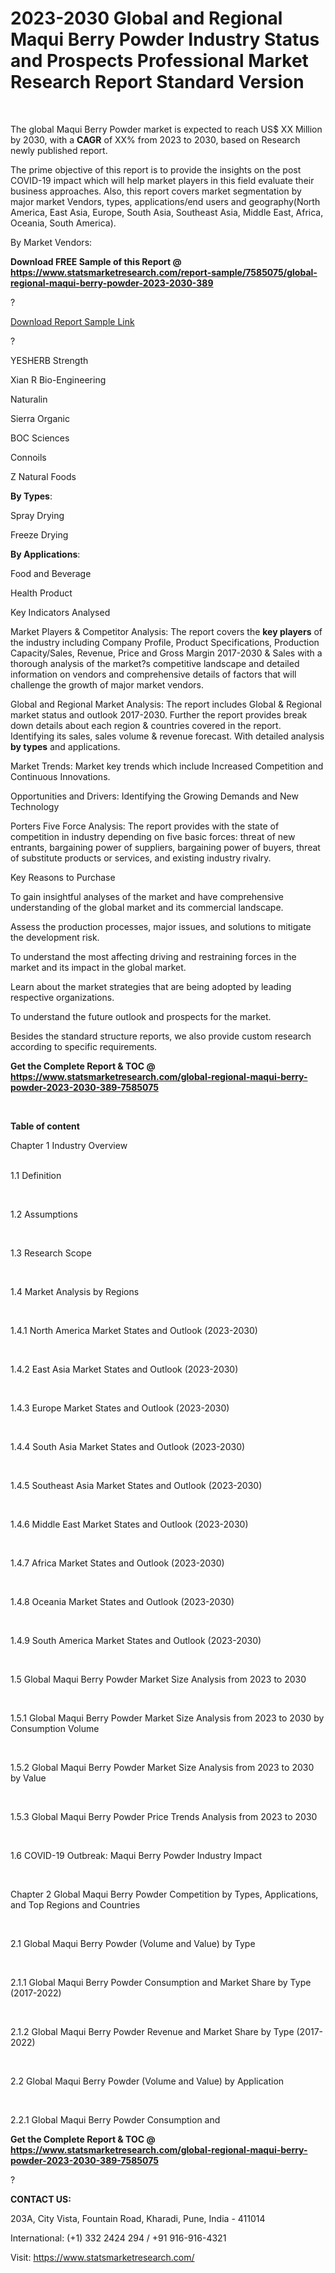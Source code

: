<h1>2023-2030 Global and Regional Maqui Berry Powder Industry Status and Prospects Professional Market Research Report Standard Version</h1><br/><p>The global Maqui Berry Powder market is expected to reach US$ XX Million by 2030, with a <strong>CAGR</strong> of XX% from 2023 to 2030, based on Research newly published report.</p>
 
 
 
 <p>The prime objective of this report is to provide the insights on the post COVID-19 impact which will help market players in this field evaluate their business approaches. Also, this report covers market segmentation by major market Vendors, types, applications/end users and geography(North America, East Asia, Europe, South Asia, Southeast Asia, Middle East, Africa, Oceania, South America).</p>
 
 
 
 <p>By Market Vendors:</p>
 
 
 
 <div><b>Download FREE Sample of this Report @ <a href="https://www.statsmarketresearch.com/download-free-sample/7585075/global-regional-maqui-berry-powder-2023-2030-389">https://www.statsmarketresearch.com/report-sample/7585075/global-regional-maqui-berry-powder-2023-2030-389</a></b></div>
 
 
 
 <p>? </p>
 
 
 
 <p><a href="https://www.statsmarketresearch.com/download-free-sample/7585075/global-regional-maqui-berry-powder-2023-2030-389">Download Report Sample Link</a></p>
 
 
 
 <p>? </p>
 
 
 
 <p>YESHERB Strength</p>
 
 
 
 <p>Xian R Bio-Engineering</p>
 
 
 
 <p>Naturalin</p>
 
 
 
 <p>Sierra Organic</p>
 
 
 
 <p>BOC Sciences</p>
 
 
 
 <p>Connoils</p>
 
 
 
 <p>Z Natural Foods</p>
 
 
 
 <p><strong>By Types</strong>:</p>
 
 
 
 <p>Spray Drying</p>
 
 
 
 <p>Freeze Drying</p>
 
 
 
 <p><strong><strong>By Applications</strong></strong>:</p>
 
 
 
 <p>Food and Beverage</p>
 
 
 
 <p>Health Product</p>
 
 
 
 <p>Key Indicators Analysed</p>
 
 
 
 <p>Market Players & Competitor Analysis: The report covers the <strong>key players</strong> of the industry including Company Profile, Product Specifications, Production Capacity/Sales, Revenue, Price and Gross Margin 2017-2030 & Sales with a thorough analysis of the market?s competitive landscape and detailed information on vendors and comprehensive details of factors that will challenge the growth of major market vendors.</p>
 
 
 
 <p>Global and Regional Market Analysis: The report includes Global & Regional market status and outlook 2017-2030. Further the report provides break down details about each region & countries covered in the report. Identifying its sales, sales volume & revenue forecast. With detailed analysis <strong>by types</strong> and applications.</p>
 
 
 
 <p>Market Trends: Market key trends which include Increased Competition and Continuous Innovations.</p>
 
 
 
 <p>Opportunities and Drivers: Identifying the Growing Demands and New Technology</p>
 
 
 
 <p>Porters Five Force Analysis: The report provides with the state of competition in industry depending on five basic forces: threat of new entrants, bargaining power of suppliers, bargaining power of buyers, threat of substitute products or services, and existing industry rivalry.</p>
 
 
 
 <p>Key Reasons to Purchase</p>
 
 
 
 <p>To gain insightful analyses of the market and have comprehensive understanding of the global market and its commercial landscape.</p>
 
 
 
 <p>Assess the production processes, major issues, and solutions to mitigate the development risk.</p>
 
 
 
 <p>To understand the most affecting driving and restraining forces in the market and its impact in the global market.</p>
 
 
 
 <p>Learn about the market strategies that are being adopted by leading respective organizations.</p>
 
 
 
 <p>To understand the future outlook and prospects for the market.</p>
 
 
 
 <p>Besides the standard structure reports, we also provide custom research according to specific requirements.</p>
 
 
 
 <div><b>Get the Complete Report & TOC @ <a href="https://www.statsmarketresearch.com/global-regional-maqui-berry-powder-2023-2030-389-7585075">https://www.statsmarketresearch.com/global-regional-maqui-berry-powder-2023-2030-389-7585075</a></b></div>
 
 
 
 <p><br />
 
 <b>Table of content</b></p>
 
 
 
 <p>Chapter 1 Industry Overview<br />
 
 <br />
 
 1.1 Definition<br />
 
 <br />
 
 1.2 Assumptions<br />
 
 <br />
 
 1.3 Research Scope<br />
 
 <br />
 
 1.4 Market Analysis by Regions<br />
 
 <br />
 
 1.4.1 North America Market States and Outlook (2023-2030)<br />
 
 <br />
 
 1.4.2 East Asia Market States and Outlook (2023-2030)<br />
 
 <br />
 
 1.4.3 Europe Market States and Outlook (2023-2030)<br />
 
 <br />
 
 1.4.4 South Asia Market States and Outlook (2023-2030)<br />
 
 <br />
 
 1.4.5 Southeast Asia Market States and Outlook (2023-2030)<br />
 
 <br />
 
 1.4.6 Middle East Market States and Outlook (2023-2030)<br />
 
 <br />
 
 1.4.7 Africa Market States and Outlook (2023-2030)<br />
 
 <br />
 
 1.4.8 Oceania Market States and Outlook (2023-2030)<br />
 
 <br />
 
 1.4.9 South America Market States and Outlook (2023-2030)<br />
 
 <br />
 
 1.5 Global Maqui Berry Powder Market Size Analysis from 2023 to 2030<br />
 
 <br />
 
 1.5.1 Global Maqui Berry Powder Market Size Analysis from 2023 to 2030 by Consumption Volume<br />
 
 <br />
 
 1.5.2 Global Maqui Berry Powder Market Size Analysis from 2023 to 2030 by Value<br />
 
 <br />
 
 1.5.3 Global Maqui Berry Powder Price Trends Analysis from 2023 to 2030<br />
 
 <br />
 
 1.6 COVID-19 Outbreak: Maqui Berry Powder Industry Impact<br />
 
 <br />
 
 Chapter 2 Global Maqui Berry Powder Competition by Types, Applications, and Top Regions and Countries<br />
 
 <br />
 
 2.1 Global Maqui Berry Powder (Volume and Value) by Type<br />
 
 <br />
 
 2.1.1 Global Maqui Berry Powder Consumption and Market Share by Type (2017-2022)<br />
 
 <br />
 
 2.1.2 Global Maqui Berry Powder Revenue and Market Share by Type (2017-2022)<br />
 
 <br />
 
 2.2 Global Maqui Berry Powder (Volume and Value) by Application<br />
 
 <br />
 
 2.2.1 Global Maqui Berry Powder Consumption and</p>
 
 
 
 <div><b>Get the Complete Report & TOC @ <a href="https://www.statsmarketresearch.com/global-regional-maqui-berry-powder-2023-2030-389-7585075">https://www.statsmarketresearch.com/global-regional-maqui-berry-powder-2023-2030-389-7585075</a></b></div>
 
 
 
 <p>? </p>
 
 
 
 <p><b>CONTACT US:</b><br />
 
 203A, City Vista, Fountain Road, Kharadi, Pune, India - 411014<br />
 
 International: (+1) 332 2424 294 / +91 916-916-4321<br />
 
 Visit: <a href="https://www.statsmarketresearch.com/">https://www.statsmarketresearch.com/</a></p>
